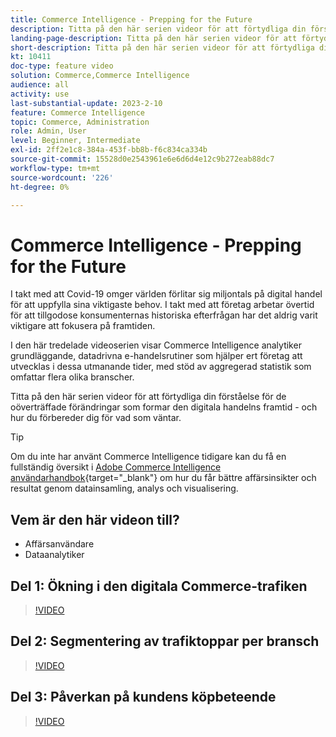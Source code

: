 ```yaml
---
title: Commerce Intelligence - Prepping for the Future
description: Titta på den här serien videor för att förtydliga din förståelse för de oöverträffade förändringar som formar den digitala handelns framtid.
landing-page-description: Titta på den här serien videor för att förtydliga din förståelse för de oöverträffade förändringar som formar den digitala handelns framtid.
short-description: Titta på den här serien videor för att förtydliga din förståelse för de oöverträffade förändringar som formar den digitala handelns framtid.
kt: 10411
doc-type: feature video
solution: Commerce,Commerce Intelligence
audience: all
activity: use
last-substantial-update: 2023-2-10
feature: Commerce Intelligence
topic: Commerce, Administration
role: Admin, User
level: Beginner, Intermediate
exl-id: 2ff2e1c8-384a-453f-bb8b-f6c834ca334b
source-git-commit: 15528d0e2543961e6e6d6d4e12c9b272eab88dc7
workflow-type: tm+mt
source-wordcount: '226'
ht-degree: 0%

---
```


# Commerce Intelligence - Prepping for the Future

I takt med att Covid-19 omger världen förlitar sig miljontals på digital handel för att uppfylla sina viktigaste behov. I takt med att företag arbetar övertid för att tillgodose konsumenternas historiska efterfrågan har det aldrig varit viktigare att fokusera på framtiden.

I den här tredelade videoserien visar Commerce Intelligence analytiker grundläggande, datadrivna e-handelsrutiner som hjälper ert företag att utvecklas i dessa utmanande tider, med stöd av aggregerad statistik som omfattar flera olika branscher.

Titta på den här serien videor för att förtydliga din förståelse för de oöverträffade förändringar som formar den digitala handelns framtid - och hur du förbereder dig för vad som väntar.

>[!TIP]
>
>Om du inte har använt Commerce Intelligence tidigare kan du få en fullständig översikt i [Adobe Commerce Intelligence användarhandbok](https://experienceleague.adobe.com/docs/commerce-business-intelligence/mbi/guide-overview.html?lang=sv-SE){target="_blank"} om hur du får bättre affärsinsikter och resultat genom datainsamling, analys och visualisering.

## Vem är den här videon till?

- Affärsanvändare
- Dataanalytiker

## Del 1: Ökning i den digitala Commerce-trafiken

>[!VIDEO](https://video.tv.adobe.com/v/342498?quality=12&learn=on)

## Del 2: Segmentering av trafiktoppar per bransch

>[!VIDEO](https://video.tv.adobe.com/v/342499?quality=12&learn=on)

## Del 3: Påverkan på kundens köpbeteende

>[!VIDEO](https://video.tv.adobe.com/v/342500?quality=12&learn=on)
